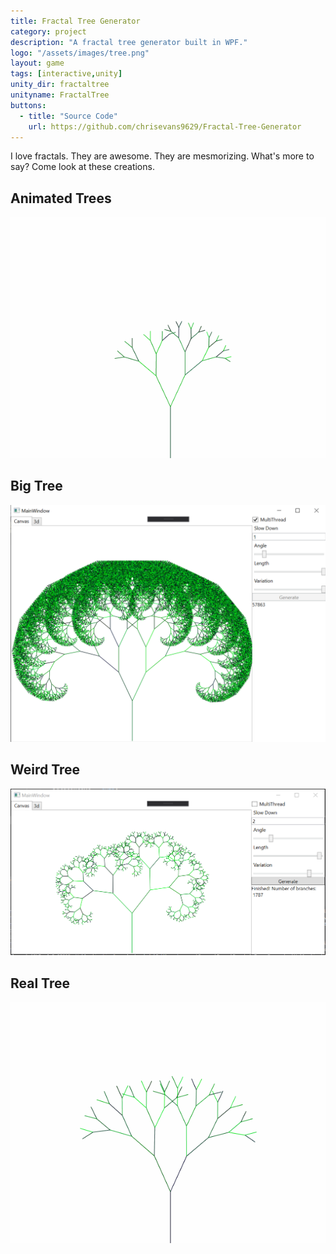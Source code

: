 ```yaml
---
title: Fractal Tree Generator
category: project
description: "A fractal tree generator built in WPF."
logo: "/assets/images/tree.png"
layout: game
tags: [interactive,unity]
unity_dir: fractaltree
unityname: FractalTree
buttons:
  - title: "Source Code"
    url: https://github.com/chrisevans9629/Fractal-Tree-Generator
---
```


I love fractals.  They are awesome.  They are mesmorizing.  What's more to say?  Come look at these creations.

## Animated Trees
![tree](/assets/images/tree.gif)

## Big Tree
![big tree](/assets/images/tree2.PNG)

## Weird Tree
![variable tree](/assets/images/tree1.PNG)

## Real Tree
![slow tree](/assets/images/tree1.gif)